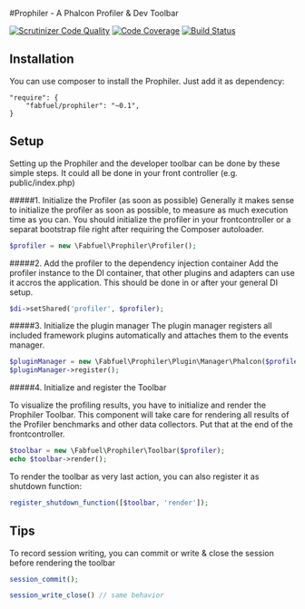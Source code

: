 #Prophiler - A Phalcon Profiler & Dev Toolbar

[![Scrutinizer Code Quality](https://scrutinizer-ci.com/b/fabfuel/prophiler/badges/quality-score.png?b=develop)](https://scrutinizer-ci.com/b/fabfuel/prophiler/?branch=develop)
[![Code Coverage](https://scrutinizer-ci.com/b/fabfuel/prophiler/badges/coverage.png?b=develop)](https://scrutinizer-ci.com/b/fabfuel/prophiler/?branch=develop)
[![Build Status](https://scrutinizer-ci.com/b/fabfuel/prophiler/badges/build.png?b=develop)](https://scrutinizer-ci.com/b/fabfuel/prophiler/build-status/develop)


## Installation
You can use composer to install the Prophiler. Just add it as dependency:

    "require": {
       	"fabfuel/prophiler": "~0.1",
    }

## Setup
Setting up the Prophiler and the developer toolbar can be done by these simple steps. It could all be done in your front controller (e.g. public/index.php) 

#####1. Initialize the Profiler (as soon as possible)
Generally it makes sense to initialize the profiler as soon as possible, to measure as much execution time as you can. You should initialize the profiler in your frontcontroller or a separat bootstrap file right after requiring the Composer autoloader.

```php
$profiler = new \Fabfuel\Prophiler\Profiler();
```

#####2. Add the profiler to the dependency injection container
Add the profiler instance to the DI container, that other plugins and adapters can use it accros the application. This should be done in or after your general DI setup.
	
```php
$di->setShared('profiler', $profiler);
```

#####3. Initialize the plugin manager
The plugin manager registers all included framework plugins automatically and attaches them to the events manager.  

```php
$pluginManager = new \Fabfuel\Prophiler\Plugin\Manager\Phalcon($profiler);
$pluginManager->register();
```

#####4. Initialize and register the Toolbar

To visualize the profiling results, you have to initialize and render the Prophiler Toolbar. This component will take care for rendering all results of the Profiler benchmarks and other data collectors. Put that at the end of the frontcontroller.

```php
$toolbar = new \Fabfuel\Prophiler\Toolbar($profiler);
echo $toolbar->render();
```

To render the toolbar as very last action, you can also register it as shutdown function:

```php
register_shutdown_function([$toolbar, 'render']);
```

## Tips

To record session writing, you can commit or write & close the session before rendering the toolbar
    
```php
session_commit();

session_write_close() // same behavior
```
